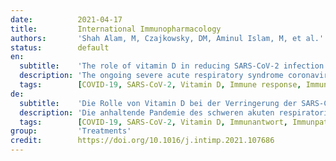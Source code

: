 ```yaml
---
date:          2021-04-17
title:         International Immunopharmacology
authors:       'Shah Alam, M, Czajkowsky, DM, Aminul Islam, M, et al.'
status:        default
en:
  subtitle:    'The role of vitamin D in reducing SARS-CoV-2 infection: An update'
  description: 'The ongoing severe acute respiratory syndrome coronavirus 2 (SARS-CoV-2) pandemic is having a disastrous impact on global health. Recently, several studies examined the potential of vitamin D to reduce the effects of SARS-CoV-2 infection by modulating the immune system. Indeed, vitamin D has been found to boost the innate immune system and stimulate the adaptive immune response against SARS-CoV-2 infection. In this review, we provide a comprehensive update of the immunological mechanisms underlying the positive effects of vitamin D in reducing SARS-CoV-2 infection as well as a thorough survey of the recent epidemiological studies and clinical trials that tested vitamin D as a potential therapeutic agent against COVID-19 infection. We believe that a better understanding of the histopathology and immunopathology of the disease as well as the mechanism of vitamin D effects on COVID-19 severity will ultimately pave the way for a more effective prevention and control of this global pandemic.'
  tags:        [COVID-19, SARS-CoV-2, Vitamin D, Immune response, Immunopathogenesis]
de:
  subtitle:    'Die Rolle von Vitamin D bei der Verringerung der SARS-CoV-2-Infektion: Ein Update'
  description: 'Die anhaltende Pandemie des schweren akuten respiratorischen Syndroms Coronavirus 2 (SARS-CoV-2) hat katastrophale Auswirkungen auf die globale Gesundheit. Kürzlich untersuchten mehrere Studien das Potenzial von Vitamin D, die Auswirkungen der SARS-CoV-2-Infektion durch Modulation des Immunsystems zu verringern. In der Tat wurde festgestellt, dass Vitamin D das angeborene Immunsystem stärkt und die adaptive Immunantwort gegen die SARS-CoV-2-Infektion stimuliert. In dieser Übersichtsarbeit geben wir einen umfassenden Überblick über die immunologischen Mechanismen, die den positiven Wirkungen von Vitamin D bei der Verringerung der SARS-CoV-2-Infektion zugrunde liegen, sowie einen gründlichen Überblick über die jüngsten epidemiologischen Studien und klinischen Versuche, in denen Vitamin D als potenzielles Therapeutikum gegen die COVID-19-Infektion getestet wurde. Wir glauben, dass ein besseres Verständnis der Histopathologie und Immunpathologie der Krankheit sowie des Mechanismus der Vitamin-D-Wirkung auf den Schweregrad der COVID-19-Infektion letztlich den Weg für eine wirksamere Prävention und Kontrolle dieser globalen Pandemie ebnen wird.' 
  tags:        [COVID-19, SARS-CoV-2, Vitamin D, Immunantwort, Immunpathogenese]
group:         'Treatments'
credit:        https://doi.org/10.1016/j.intimp.2021.107686
---
```

